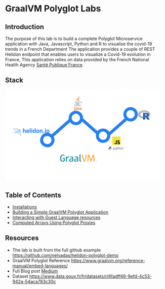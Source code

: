 # GraalVM Polyglot Labs

## Introduction 

The purpose of this lab is to build a complete Polyglot Microservice application 
with Java, Javascript, Python and R to visualise the covid-19 trends in a French Department
The application provides a couple of REST Helidon endpoint that enables users to visualize a Covid-19 evolution in France, 
This application relies on data provided by the French National Health Agency [Santé Publique France](https://www.data.gouv.fr/fr/datasets/donnees-hospitalieres-relatives-a-lepidemie-de-covid-19/).

## Stack

![](./images/polyglotintro.png)

 ## Table of Contents
* [ Installations](./00/)
* [ Building a Simple GraalVM Polyglot Application](./01/)
* [ Interacting with Guest Language resources](./02/)
* [ Computed Arrays Using Polyglot Proxies](./03/)


## Resources
*  The lab is built from the full github example https://github.com/nelvadas/helidon-polyglot-demo
*  GraalVM Polyglot Reference  https://www.graalvm.org/reference-manual/embed-languages/
*  Full Blog post  [Medium](https://medium.com/@nelvadas/polyglot-micro-service-for-visualizing-covid-19-trends-with-graalvm-helidon-java-r-python-c-a3dce4262eb3) 
*  Dataset https://www.data.gouv.fr/fr/datasets/r/6fadff46-9efd-4c53-942a-54aca783c30c